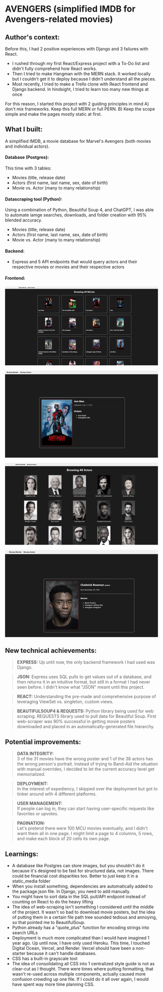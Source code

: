 # AVENGERS (simplified IMDB for Avengers-related movies)

## Author's context:
Before this, I had 2 positive experiences with Django and 3 failures with React. 
- I rushed through my first React/Express project with a To-Do list and didn't fully comprehend how React works.
- Then I tried to make Hangman with the MERN stack. It worked locally but I couldn't get it to deploy because I didn't understand all the pieces.
- Most recently, I tried to make a Trello clone with React frontend and Django backend. In hindsight, I tried to learn too many new things at once

For this reason, I started this project with 2 guiding principles in mind A) don't mix frameworks. Keep this full MERN or full PERN. B) Keep the scope simple and make the pages mostly static at first.

## What I built:
A simplified IMDB, a movie database for Marvel's Avengers (both movies and individual actors).

#### Database (Postgres):
This time with 3 tables:
- Movies (title, release date)
- Actors (first name, last name, sex, date of birth)
- Movie vs. Actor (many to many relationship)

#### Datascraping tool (Python):
Using a combination of Python, Beautiful Soup 4, and ChatGPT, I was able to automate iamge searches, downloads, and folder creation with 95% blended accuracy.
- Movies (title, release date)
- Actors (first name, last name, sex, date of birth)
- Movie vs. Actor (many to many relationship)

#### Backend:
- Express and 5 API endpoints that would query actors and their respective movies or movies and their respective actors

#### Frontend:
![img.png](img.png)


![img_1.png](img_1.png)


![img_3.png](img_3.png)


![img_2.png](img_2.png)


## New technical achievements:
>**EXPRESS:**
Up until now, the only backend framework I had used was Django.

>**JSON:**
Express uses SQL pulls to get values out of a database, and then returns it in an intuitive format, but still in a format I had never seen before. I didn't know what "JSON" meant until this project.

>**REACT:**
Understanding the pre-made and comprehensive purpose of leveraging ViewSet vs. singleton, custom views.

>**BEAUTIFULSOUP4 & REQUESTS:**
Python library being used for web scraping. REQUESTS library used to pull data for Beautiful Soup. First web-scraper was 90% successful in getting movie posters downloaded and placed in an automatically-generated file hierarchy.


## Potential improvements:
>**DATA INTEGRITY:**<br>
3 of the 31 movies have the wrong poster and 1 of the 38 actors has the wrong person's portrait. Instead of trying to Band-Aid the situation with manual overrides, I decided to let the current accuracy level get memorialized.

>**DEPLOYMENT:**<br>
In the interest of expediency, I skipped over the deployment but got to tinker around with 4 different platforms.

>**USER MANAGEMENT:**<br>
If people can log in, they can start having user-specific requests like favorites or upvotes.<br>

>**PAGINATION:**<br>
Let's pretend there were 100 MCU movies eventually, and I didn't want them all in one page. I might limit a page to 4 columns, 5 rows, and make each block of 20 cells its own page.<br>


## Learnings:
- A database like Postgres can store images, but you shouldn't do it because it's designed to be fast for structured data, not images. There could be financial cost disparities too. Better to just keep it in a static_media folder
- When you install something, dependencies are automatically added to the package.json file. In Django, you need to add manually.
- You might have to sort data in the SQL pull/API endpoint instead of counting on React to do the heavy lifting
- The idea of web-scraping isn't something I considered until the middle of the project. It wasn't so bad to download movie posters, but the idea of putting them in a certain file path tree sounded tedious and annoying, so that pointed me to BeautifulSoup.
- Python already has a "quote_plus" function for encoding strings into search URLs
- Deployment is much more complicated than I would have imagined 1 year ago. Up until now, I have only used Heroku. This time, I touched Digital Ocean, Vercel, and Render. Vercel should have been a non-starter because it can't handle databases.
- CSS has a built-in grayscale tool
- The idea of consolidating all CSS into 1 centralized style guide is not as clear-cut as I thought. There were times where putting formatting, that wasn't re-used across multiple components, actually caused more confusion crowding up one file. If I could do it all over again, I would have spent way more time planning CSS.
